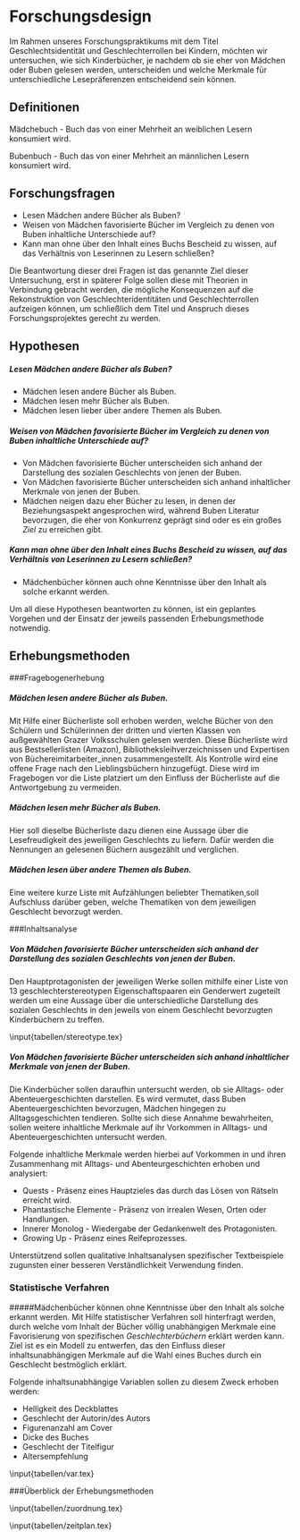 Forschungsdesign
================
Im Rahmen unseres Forschungspraktikums mit dem Titel Geschlechtsidentität und Geschlechterrollen
bei Kindern, möchten wir untersuchen, wie sich Kinderbücher, je nachdem
ob sie eher von Mädchen oder Buben gelesen werden, unterscheiden und welche Merkmale
für unterschiedliche Lesepräferenzen entscheidend sein können. 

## Definitionen
Mädchebuch - Buch das von einer Mehrheit an weiblichen Lesern konsumiert wird.

Bubenbuch - Buch das von einer Mehrheit an männlichen Lesern konsumiert wird.

Forschungsfragen
----------------

- Lesen Mädchen andere Bücher als Buben?
- Weisen von Mädchen favorisierte Bücher im Vergleich zu denen von Buben inhaltliche Unterschiede auf?
- Kann man ohne über den Inhalt eines Buchs Bescheid zu wissen, auf das Verhältnis von Leserinnen zu Lesern schließen?

Die Beantwortung dieser drei Fragen ist das genannte Ziel dieser Untersuchung, erst in späterer Folge sollen diese mit Theorien in Verbindung gebracht werden, die mögliche Konsequenzen auf die Rekonstruktion von Geschlechteridentitäten und Geschlechterrollen aufzeigen können, um schließlich dem Titel und Anspruch dieses Forschungsprojektes gerecht zu werden.

Hypothesen
------------
##### Lesen Mädchen andere Bücher als Buben?
- Mädchen lesen andere Bücher als Buben.
- Mädchen lesen mehr Bücher als Buben.
- Mädchen lesen lieber über andere Themen als Buben.

##### Weisen von Mädchen favorisierte Bücher im Vergleich zu denen von Buben inhaltliche Unterschiede auf?
- Von Mädchen favorisierte Bücher unterscheiden sich anhand der Darstellung des sozialen Geschlechts von jenen der Buben.
- Von Mädchen favorisierte Bücher unterscheiden sich anhand inhaltlicher Merkmale von jenen der Buben.
- Mädchen neigen dazu eher Bücher zu lesen, in denen der Beziehungsaspekt angesprochen wird, während Buben Literatur bevorzugen, die eher von Konkurrenz geprägt sind oder es ein großes *Ziel* zu erreichen gibt.

##### Kann man ohne über den Inhalt eines Buchs Bescheid zu wissen, auf das Verhältnis von Leserinnen zu Lesern schließen?
- Mädchenbücher können auch ohne Kenntnisse über den Inhalt als solche erkannt werden.

Um all diese Hypothesen beantworten zu können, ist ein geplantes Vorgehen und der Einsatz der jeweils passenden Erhebungsmethode notwendig.

## Erhebungsmethoden

###Fragebogenerhebung
##### Mädchen lesen andere Bücher als Buben.
Mit Hilfe einer Bücherliste soll erhoben werden, welche Bücher von den Schülern und Schülerinnen der dritten und vierten Klassen von außgewählten Grazer Volksschulen gelesen werden. Diese Bücherliste wird aus Bestsellerlisten (Amazon), Bibliotheksleihverzeichnissen und Expertisen von Büchereimitarbeiter_innen zusammengestellt. Als Kontrolle wird eine offene Frage nach den Lieblingsbüchern hinzugefügt. Diese wird im Fragebogen vor die Liste platziert um den Einfluss der Bücherliste auf die Antwortgebung zu vermeiden.

##### Mädchen lesen mehr Bücher als Buben.
Hier soll dieselbe Bücherliste dazu dienen eine Aussage über die Lesefreudigkeit des jeweiligen Geschlechts zu liefern. Dafür werden die Nennungen an gelesenen Büchern ausgezählt und verglichen.

##### Mädchen lesen über andere Themen als Buben.
Eine weitere kurze Liste mit Aufzählungen beliebter Thematiken,soll Aufschluss darüber geben, welche Thematiken von dem jeweiligen Geschlecht bevorzugt werden. 

###Inhaltsanalyse

##### Von Mädchen favorisierte Bücher unterscheiden sich anhand der Darstellung des sozialen Geschlechts von jenen der Buben.
Den Hauptprotagonisten der jeweiligen Werke sollen mithilfe einer Liste von 13 geschlechterstereotypen Eigenschaftspaaren ein Genderwert zugeteilt werden um eine Aussage über die unterschiedliche Darstellung des sozialen Geschlechts in den jeweils von einem Geschlecht bevorzugten Kinderbüchern zu treffen. 

\input{tabellen/stereotype.tex}

##### Von Mädchen favorisierte Bücher unterscheiden sich anhand inhaltlicher Merkmale von jenen der Buben.
Die Kinderbücher sollen daraufhin untersucht werden, ob sie Alltags- oder Abenteuergeschichten darstellen. Es wird vermutet, dass Buben Abenteuergeschichten bevorzugen, Mädchen hingegen zu Alltagsgeschichten tendieren. Sollte sich diese Annahme bewahrheiten, sollen weitere inhaltliche Merkmale auf ihr Vorkommen in Alltags- und Abenteuergeschichten untersucht werden. 

Folgende inhaltliche Merkmale werden hierbei auf Vorkommen in und ihren Zusammenhang mit Alltags- und Abenteurgeschichten erhoben und analysiert:

- Quests - Präsenz eines Hauptzieles das durch das Lösen von Rätseln erreicht wird.
- Phantastische Elemente - Präsenz von irrealen Wesen, Orten oder Handlungen.
- Innerer Monolog - Wiedergabe der Gedankenwelt des Protagonisten.
- Growing Up - Präsenz eines Reifeprozesses.

Unterstützend sollen qualitative Inhaltsanalysen spezifischer Textbeispiele zugunsten einer besseren Verständlichkeit Verwendung finden.


### Statistische Verfahren
#####Mädchenbücher können ohne Kenntnisse über den Inhalt als solche erkannt werden.
Mit Hilfe statistischer Verfahren soll hinterfragt werden, durch welche vom Inhalt der Bücher völlig unabhängigen Merkmale eine Favorisierung von spezifischen *Geschlechterbüchern* erklärt werden kann. Ziel ist es ein Modell zu entwerfen, das den Einfluss dieser inhaltsunabhängigen Merkmale auf die Wahl eines Buches durch ein Geschlecht bestmöglich erklärt.

Folgende inhaltsunabhängige Variablen sollen zu diesem Zweck erhoben werden:

- Helligkeit des Deckblattes
- Geschlecht der Autorin/des Autors
- Figurenanzahl am Cover
- Dicke des Buches 
- Geschlecht der Titelfigur
- Altersempfehlung 



\input{tabellen/var.tex}


###Überblick der Erhebungsmethoden

\input{tabellen/zuordnung.tex}


<!-- 
### Zeitplan
Die Studie wird innerhalb der Lehrveranstaltung durchgeführt. Die Lehrveranstaltung
dauert vom Sommersemester 2012 bis zum Wintersemester 2012/13. Für einen genaueren Überblick
siehe Tabelle
 -->

\input{tabellen/zeitplan.tex}


<!-- 


<<<<<<< HEAD
=======
### Unterstützen Kinderbücher das Entstehen von geschlechter-stereotypischen Handlungen bei Kindern?

  Wir gehen davon aus, dass Kinder mit der Hauptfigur die Geschichte mit erleben. Weiters gehen wir davon aus, dass Mädchen und Buben unterschiedliche Bücher lesen. Nun gilt es zu untersuchen, ob Hauptfiguren in Büchern die Mädchen lesen, femininer handeln als Hauptfiguren in Büchern, die Buben lesen.


### Welche Merkmale erklären das Verhältnis von Leserinnen zu Lesern am besten?

  Diese Frage untersucht alle Merkmale und deren Verhältnis zu einander und Versucht ein Modell zu erstellen, dass die Entstehung des Verhältnises bestmöglich erklärt.

   Wir gehen davon aus, dass die Entscheidung welches Buch ein Kind liest, getroffen wird, ohne dass der Inhalt bekannt ist. Das heißt, dass das Verhältnis von Leserinnen zu Lesern schon durch Merkmale vorhersagbar ist, die nicht den Inhalt betreffen.

  Wenn durch Merkmale, die nicht den Inhalt betreffen, auf das Verhältnis von Leserinnen zu Leser geschossen werden kann, ist das Treffen von Leseentscheidungen ohne direkten Bezug auf den Inhalt argumentierbar.
  Wenn es nicht gelingt dieses Verhältnis vorauszusagen, sind inhaltsfremde Faktoren für die Leseentscheidung nicht relevant.





### Fragebogen

  Mit Hilfe eines Ankreuz-Fragebogen verknüpfen wir das Geschlecht der mit einzelnen Buchtitel.
  Ziel des Fragebogens ist es, eine Anzahl von Bücher


### Sekundär-Analyse (Auswertung von Lesestatistiken)

  Durch die Analyse von Bibliotheksverzeichnissen, Verkaufsstatisken und die Auswertung von Schulwebseiten auf der Kinder Bücher vorstellen, wird eine Liste von Werken von der es wahrscheinlich ist, dass Kinder sie gelesen haben, erstellt.

  In diesem Teil der Analyse ist notwendig um die Bücher die 

### Inhaltsanalyse

  Mit Hilfe einer Inhaltsanalyse zerteilen wir die Bücher in für uns auswertbare Merkmale.
  Unser Hauptziel bei diesem Vorgehen ist es, ein Buch möglichst effizient in Gruppen von Werten zu zerlegen, um diese danach durch mathematische Verfahren vergleichen zu können.
  Dabei geht es uns in erster Linie um zwei Arten von Merkmalen. Einmal Merkmale, die das Handeln der Hauptfigur beschreiben und zweitens Merkmale, die die Leseentscheidung beeinflussen können.
>>>>>>> 44dd8d40e49ff2b51373e1817d44a939792032f9

#### Merkmale




Statistische Methoden
---------------------

### Korrelation

### Lineare-Reggresion, Reggressionsanalyse



\input{tabellen/stereotype.tex}


 -->


